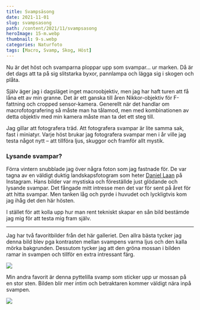 ```yaml
---
title: Svampsäsong
date: 2021-11-01
slug: svampsasong
path: /content/2021/11/svampsasong
heroImage: 15-m.webp
thumbnail: 9-s.webp
categories: Naturfoto
tags: [Macro, Svamp, Skog, Höst]
---
```


<script>
  import ContentContainer from '$lib/components/ContentContainer.svelte';
  import Img from '$lib/components/Image/Img.svelte';
  
  export let postData = null;
</script>

<p class="intro">
  Nu är det höst och svamparna ploppar upp som svampar... ur marken.
  Då är det dags att ta på sig slitstarka byxor, pannlampa och lägga sig i skogen och plåta.
</p>

Själv äger jag i dagsläget inget macroobjektiv, men jag har haft turen att få låna ett av min granne. Det är ett ganska
till åren Nikkor-objektiv för F-fattning och cropped sensor-kamera. Generellt när det handlar om macrofotografering så
måste man ha tålamod, men med kombinationen av detta objektiv med min kamera måste man ta det ett steg till.

Jag gillar att fotografera träd. Att fotografera svampar är lite samma sak, fast i miniatyr. Varje höst brukar jag
fotografera svampar men i år ville jag testa något nytt – att tillföra ljus, skuggor och framför allt mystik.

### Lysande svampar?

Förra vintern snubblade jag över några foton som jag fastnade för. De var tagna av en väldigt duktig landskapsfotogram
som heter [Daniel Laan](https://www.instagram.com/laanscape/) på Instagram. Hans bilder var mystiska och föreställde
just glödande och lysande svampar. Det fångade mitt intresse men det var för sent på året för att hitta svampar. Men
tanken låg och pyrde i huvudet och lyckligtvis kom jag ihåg det den här hösten.

I stället för att kolla upp hur man rent tekniskt skapar en sån bild bestämde jag mig för att testa mig fram själv.

---

Jag har två favoritbilder från det här galleriet. Den allra bästa tycker jag denna bild blev pga kontrasten mellan
svampens varma ljus och den kalla mörka bakgrunden. Dessutom tycker jag att den gröna mossan i bilden ramar in svampen
och tillför en extra intressant färg.

<ContentContainer type="wide" description="En liten svamp på en stubbe.">
  <Img thumbnail={`${path}/images/12-t.webp`} src={`${path}/images/12-s.webp`} targetSrc={`${path}/images/12-m.webp`} imageData={postData.images[11].exif || {}} />
</ContentContainer>

Min andra favorit är denna pyttelilla svamp som sticker upp ur mossan på en stor sten. Bilden blir mer intim och
betraktaren kommer väldigt nära inpå svampen.

<ContentContainer type="wide" description="En pytteliten svamp i mossan.">
  <Img thumbnail={`${path}/images/9-t.webp`} src={`${path}/images/9-s.webp`} targetSrc={`${path}/images/9-m.webp`} imageData={postData.images[8].exif || {}} />
</ContentContainer>
